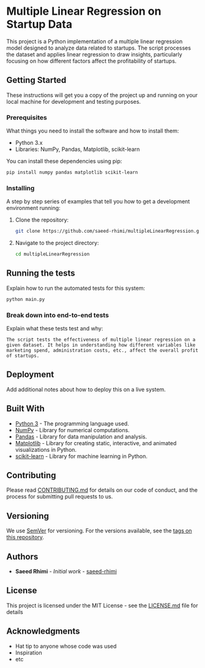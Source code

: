 
# Multiple Linear Regression on Startup Data

This project is a Python implementation of a multiple linear regression model designed to analyze data related to startups. The script processes the dataset and applies linear regression to draw insights, particularly focusing on how different factors affect the profitability of startups.

## Getting Started

These instructions will get you a copy of the project up and running on your local machine for development and testing purposes.

### Prerequisites

What things you need to install the software and how to install them:

- Python 3.x
- Libraries: NumPy, Pandas, Matplotlib, scikit-learn

You can install these dependencies using pip:
```bash
pip install numpy pandas matplotlib scikit-learn
```

### Installing

A step by step series of examples that tell you how to get a development environment running:

1. Clone the repository:
   ```bash
   git clone https://github.com/saeed-rhimi/multipleLinearRegression.git
   ```
2. Navigate to the project directory:
   ```bash
   cd multipleLinearRegression
   ```

## Running the tests

Explain how to run the automated tests for this system:
```bash
python main.py
```

### Break down into end-to-end tests

Explain what these tests test and why:
```
The script tests the effectiveness of multiple linear regression on a given dataset. It helps in understanding how different variables like marketing spend, administration costs, etc., affect the overall profit of startups.
```

## Deployment

Add additional notes about how to deploy this on a live system.

## Built With

* [Python 3](https://www.python.org/) - The programming language used.
* [NumPy](https://numpy.org/) - Library for numerical computations.
* [Pandas](https://pandas.pydata.org/) - Library for data manipulation and analysis.
* [Matplotlib](https://matplotlib.org/) - Library for creating static, interactive, and animated visualizations in Python.
* [scikit-learn](https://scikit-learn.org/) - Library for machine learning in Python.

## Contributing

Please read [CONTRIBUTING.md](https://github.com/saeed-rhimi/multipleLinearRegression/CONTRIBUTING.md) for details on our code of conduct, and the process for submitting pull requests to us.

## Versioning

We use [SemVer](http://semver.org/) for versioning. For the versions available, see the [tags on this repository](https://github.com/saeed-rhimi/multipleLinearRegression/tags). 

## Authors

* **Saeed Rhimi** - *Initial work* - [saeed-rhimi](https://github.com/saeed-rhimi)

## License

This project is licensed under the MIT License - see the [LICENSE.md](LICENSE.md) file for details

## Acknowledgments

* Hat tip to anyone whose code was used
* Inspiration
* etc
